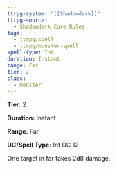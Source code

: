 ```yaml
---
ttrpg-system: "[[Shadowdark]]"
ttrpg-source:
  - Shadowdark Core Rules
tags:
  - ttrpg/spell
  - ttrpg/monster-spell
spell-type: Int
duration: Instant
range: Far
tier: 2
class:
  - monster
---
```

**Tier**: 2

**Duration:** Instant

**Range:** Far

**DC/Spell Type:** Int DC 12

One target in far takes 2d8 damage.
